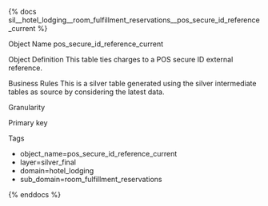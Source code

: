 {% docs sil__hotel_lodging__room_fulfillment_reservations__pos_secure_id_reference_current %}

Object Name
pos_secure_id_reference_current

Object Definition
This table ties charges to a POS secure ID external reference.

Business Rules
This is a silver table generated using the silver intermediate tables as source by considering the latest data.

Granularity

Primary key

Tags
- object_name=pos_secure_id_reference_current
- layer=silver_final
- domain=hotel_lodging
- sub_domain=room_fulfillment_reservations

{% enddocs %}